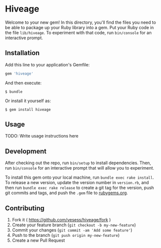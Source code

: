# Hiveage

Welcome to your new gem! In this directory, you'll find the files you need to be able to package up your Ruby library into a gem. Put your Ruby code in the file `lib/hiveage`. To experiment with that code, run `bin/console` for an interactive prompt.

## Installation

Add this line to your application's Gemfile:

```ruby
gem 'hiveage'
```

And then execute:

    $ bundle

Or install it yourself as:

    $ gem install hiveage

## Usage

TODO: Write usage instructions here

## Development

After checking out the repo, run `bin/setup` to install dependencies. Then, run `bin/console` for an interactive prompt that will allow you to experiment. 

To install this gem onto your local machine, run `bundle exec rake install`. To release a new version, update the version number in `version.rb`, and then run `bundle exec rake release` to create a git tag for the version, push git commits and tags, and push the `.gem` file to [rubygems.org](https://rubygems.org).

## Contributing

1. Fork it ( https://github.com/vesess/hiveage/fork )
2. Create your feature branch (`git checkout -b my-new-feature`)
3. Commit your changes (`git commit -am 'Add some feature'`)
4. Push to the branch (`git push origin my-new-feature`)
5. Create a new Pull Request
